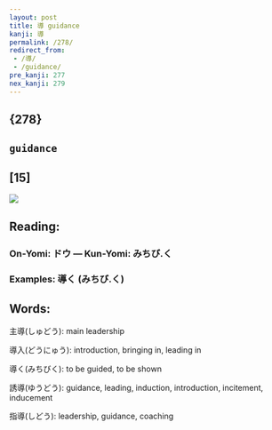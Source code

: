 ```yaml
---
layout: post
title: 導 guidance
kanji: 導
permalink: /278/
redirect_from:
 - /導/
 - /guidance/
pre_kanji: 277
nex_kanji: 279
---
```


## {278}

## `guidance`

## [15]

<div class="stroke"><img src="E5B08E.png" /></div>

## Reading:

### On-Yomi: ドウ &mdash; Kun-Yomi: みちび.く

### Examples: 導く (みちび.く)

## Words:

主導(しゅどう): main leadership

導入(どうにゅう): introduction, bringing in, leading in

導く(みちびく): to be guided, to be shown

誘導(ゆうどう): guidance, leading, induction, introduction, incitement, inducement

指導(しどう): leadership, guidance, coaching
